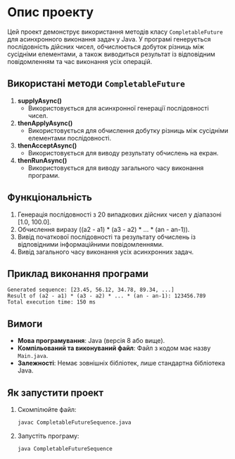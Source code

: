 # Опис проекту
Цей проект демонструє використання методів класу `CompletableFuture` для асинхронного виконання задач у Java. У програмі генерується послідовність дійсних чисел, обчислюється добуток різниць між сусідніми елементами, а також виводиться результат із відповідним повідомленням та час виконання усіх операцій.

## Використані методи `CompletableFuture`
1. **supplyAsync()**
   - Використовується для асинхронної генерації послідовності чисел.
2. **thenApplyAsync()**
   - Використовується для обчислення добутку різниць між сусідніми елементами послідовності.
3. **thenAcceptAsync()**
   - Використовується для виводу результату обчислень на екран.
4. **thenRunAsync()**
   - Використовується для виводу загального часу виконання програми.

## Функціональність
1. Генерація послідовності з 20 випадкових дійсних чисел у діапазоні [1.0, 100.0].
2. Обчислення виразу \((a2 - a1) \* (a3 - a2) \* ... \* (an - an-1)\).
3. Вивід початкової послідовності та результату обчислень із відповідними інформаційними повідомленнями.
4. Вивід загального часу виконання усіх асинхронних задач.

## Приклад виконання програми
```plaintext
Generated sequence: [23.45, 56.12, 34.78, 89.34, ...]
Result of (a2 - a1) * (a3 - a2) * ... * (an - an-1): 123456.789
Total execution time: 150 ms
```

## Вимоги
- **Мова програмування**: Java (версія 8 або вище).
- **Компільований та виконуваний файл**: Файл з кодом має назву `Main.java`.
- **Залежності**: Немає зовнішніх бібліотек, лише стандартна бібліотека Java.

## Як запустити проект
1. Скомпілюйте файл:
    ```bash
    javac CompletableFutureSequence.java
    ```
2. Запустіть програму:
    ```bash
    java CompletableFutureSequence
    ```

